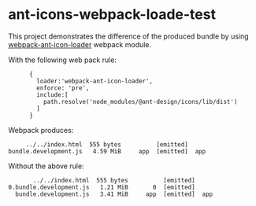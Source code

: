 # ant-icons-webpack-loade-test

This project demonstrates the difference of the produced bundle by using [webpack-ant-icon-loader](https://github.com/Beven91/webpack-ant-icon-loader) webpack module.

With the following web pack rule:
```
      {
        loader:'webpack-ant-icon-loader',
        enforce: 'pre',
        include:[
          path.resolve('node_modules/@ant-design/icons/lib/dist')
        ]
      }
```
Webpack produces:
```
     ../../index.html  555 bytes          [emitted]  
bundle.development.js   4.59 MiB     app  [emitted]  app
```

Without the above rule:
```
       ../../index.html  555 bytes          [emitted]  
0.bundle.development.js   1.21 MiB       0  [emitted]  
  bundle.development.js   3.41 MiB     app  [emitted]  app
```
